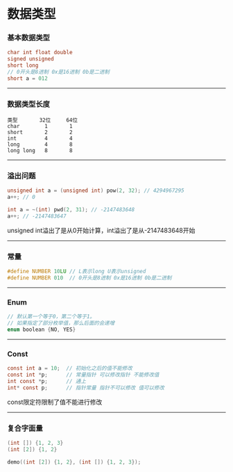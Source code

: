 # 数据类型

### 基本数据类型

```c
char int float double
signed unsigned
short long
// 0开头是8进制 0x是16进制 0b是二进制
short a = 012			
```

-----

### 数据类型长度

```
类型       32位     64位
char        1       1
short       2	    2
int         4       4
long        4       8
long long   8       8
```

------

### 溢出问题

```c
unsigned int a = (unsigned int) pow(2, 32); // 4294967295
a++; // 0

int a = ~(int) pwd(2, 31); // -2147483648
a++; // -2147483647
```

unsigned int溢出了是从0开始计算，int溢出了是从-2147483648开始

------

### 常量

```c
#define NUMBER 10LU // L表示long U表示unsigned
#define NUMBER 010  // 0开头是8进制 0x是16进制 0b是二进制
```

------

### Enum

```c
// 默认第一个等于0，第二个等于1。
// 如果指定了部分枚举值，那么后面的会递增
enum boolean {NO, YES}
```

------

### Const

```c
const int a = 10;  // 初始化之后的值不能修改
const int *p;	   // 常量指针 可以修改指针 不能修改值
int const *p;	   // 通上
int* const p;      // 指针常量 指针不可以修改 值可以修改
```

const限定符限制了值不能进行修改

------

### 复合字面量

```c
(int []) {1, 2, 3}
(int [2]) {1, 2}

demo((int [2]) {1, 2}, (int []) {1, 2, 3});
```